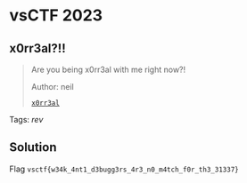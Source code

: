 # vsCTF 2023

## x0rr3al?!!

> Are you being x0rr3al with me right now?!
>
>  Author: neil
>
> [`x0rr3al`](x0rr3al)

Tags: _rev_

## Solution

Flag `vsctf{w34k_4nt1_d3bugg3rs_4r3_n0_m4tch_f0r_th3_31337}`